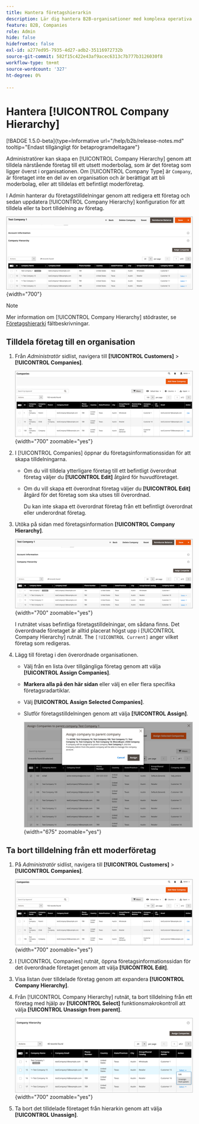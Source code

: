 ```yaml
---
title: Hantera företagshierarkin
description: Lär dig hantera B2B-organisationer med komplexa operativa modeller genom att bygga upp företagshierarkier
feature: B2B, Companies
role: Admin
hide: false
hidefromtoc: false
exl-id: a277ed95-7935-4d27-adb2-35116972732b
source-git-commit: 582f15c422e43af9acec6313c7b777b3126030f8
workflow-type: tm+mt
source-wordcount: '327'
ht-degree: 0%

---
```


# Hantera [!UICONTROL Company Hierarchy]

[!BADGE 1.5.0-beta]{type=Informative url="/help/b2b/release-notes.md" tooltip="Endast tillgängligt för betaprogramdeltagare"}

Administratörer kan skapa en [!UICONTROL Company Hierarchy] genom att tilldela närstående företag till ett utsett moderbolag, som är det företag som ligger överst i organisationen. Om [!UICONTROL Company Type] är `Company`, är företaget inte en del av en organisation och är berättigat att bli moderbolag, eller att tilldelas ett befintligt moderföretag.

I Admin hanterar du företagstilldelningar genom att redigera ett företag och sedan uppdatera [!UICONTROL Company Hierarchy] konfiguration för att tilldela eller ta bort tilldelning av företag.

![Stödraster för företagshierarki](./assets/company-detail-hierarchy-current-flag.png){width="700"}

>[!NOTE]
>
>Mer information om [!UICONTROL Company Hierarchy] stödraster, se [Företagshierarki](account-company-create.md#company-hierarchy) fältbeskrivningar.

## Tilldela företag till en organisation

1. Från _Administratör_ sidlist, navigera till **[!UICONTROL Customers]** > **[!UICONTROL Companies]**.

   ![Företagsrutnät](./assets/companies-grid-view.png){width="700" zoomable="yes"}

1. I [!UICONTROL Companies] öppnar du företagsinformationssidan för att skapa tilldelningarna.

   - Om du vill tilldela ytterligare företag till ett befintligt överordnat företag väljer du **[!UICONTROL Edit]** åtgärd för huvudföretaget.
   - Om du vill skapa ett överordnat företag väljer du **[!UICONTROL Edit]** åtgärd för det företag som ska utses till överordnad.

     Du kan inte skapa ett överordnat företag från ett befintligt överordnat eller underordnat företag.

1. Utöka på sidan med företagsinformation **[!UICONTROL Company Hierarchy]**.

   ![Stödraster för företagshierarki](./assets/company-detail-hierarchy-current-flag.png){width="700" zoomable="yes"}

   I rutnätet visas befintliga företagstilldelningar, om sådana finns. Det överordnade företaget är alltid placerat högst upp i [!UICONTROL Company Hierarchy] rutnät. The `[!UICONTROL Current]` anger vilket företag som redigeras.

1. Lägg till företag i den överordnade organisationen.

   - Välj från en lista över tillgängliga företag genom att välja **[!UICONTROL Assign Companies]**.

   - **Markera alla på den här sidan** eller välj en eller flera specifika företagsradartiklar.

   - Välj **[!UICONTROL Assign Selected Companies]**.

   - Slutför företagstilldelningen genom att välja **[!UICONTROL Assign]**.

     ![Tilldela företag till organisation](./assets/assign-selected-companies-hierarchy.png){width="675" zoomable="yes"}

## Ta bort tilldelning från ett moderföretag

1. På _Administratör_ sidlist, navigera till **[!UICONTROL Customers]** > **[!UICONTROL Companies]**.

   ![Företagsrutnät](./assets/companies-grid-view.png){width="700" zoomable="yes"}

1. I [!UICONTROL Companies] rutnät, öppna företagsinformationssidan för det överordnade företaget genom att välja **[!UICONTROL Edit]**.

1. Visa listan över tilldelade företag genom att expandera **[!UICONTROL Company Hierarchy]**.

1. Från [!UICONTROL Company Hierarchy] rutnät, ta bort tilldelning från ett företag med hjälp av **[!UICONTROL Select]** funktionsmakrokontroll att välja **[!UICONTROL Unassign from parent]**.

   ![Ta bort tilldelning av företag från en överordnad organisation](./assets/company-hierarchy-grid-unassign.png){width="700" zoomable="yes"}

1. Ta bort det tilldelade företaget från hierarkin genom att välja **[!UICONTROL Unassign]**.
